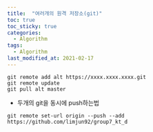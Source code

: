 ```yaml
---
title:  "여러개의 원격 저장소(git)"
toc: true
toc_sticky: true
categories:
  - Algorithm
tags:
  - Algorithm
last_modified_at: 2021-02-17
---
```


```
git remote add alt https://xxxx.xxxx.xxxx.git
git remote update
git pull alt master
```

* 두개의 git을 동시에 push하는법

```
git remote set-url origin --push --add https://github.com/limjun92/group7_kt_d
```

